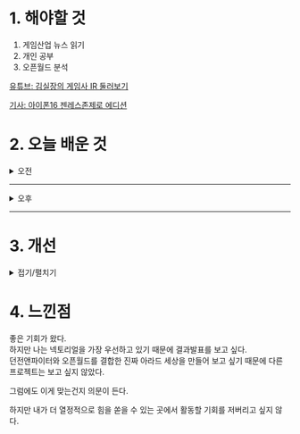 
# 1. 해야할 것

1. 게임산업 뉴스 읽기 
2. 개인 공부  
3. 오픈월드 분석

[유튜브: 김실장의 게임사 IR 둘러보기](https://www.youtube.com/watch?v=EARjJaGCB0Y)

[기사: 아이폰16 젠레스존제로 에디션](https://www.inven.co.kr/webzine/news/?news=301413)

# 2. 오늘 배운 것

<details>
<summary>오전</summary>

## 오늘의 뉴스
### 아이폰16 젠레스 존 제로 에디션
![image](https://github.com/user-attachments/assets/85fdc24f-4d0c-45d2-885b-6f853baf4224)
```

```



</details>

****

<details>
<summary>오후</summary>


</details>

****


# 3. 개선


<details>
<summary>접기/펼치기</summary>


</details>



# 4. 느낀점
좋은 기회가 왔다.\
하지만 나는 넥토리얼을 가장 우선하고 있기 때문에 결과발표를 보고 싶다.\
던전앤파이터와 오픈월드를 결합한 진짜 아라드 세상을 만들어 보고 싶기 때문에 다른 프로젝트는 보고 싶지 않았다.

그럼에도 이게 맞는건지 의문이 든다.

하지만 내가 더 열정적으로 힘을 쏟을 수 있는 곳에서 활동할 기회를 저버리고 싶지 않다.

